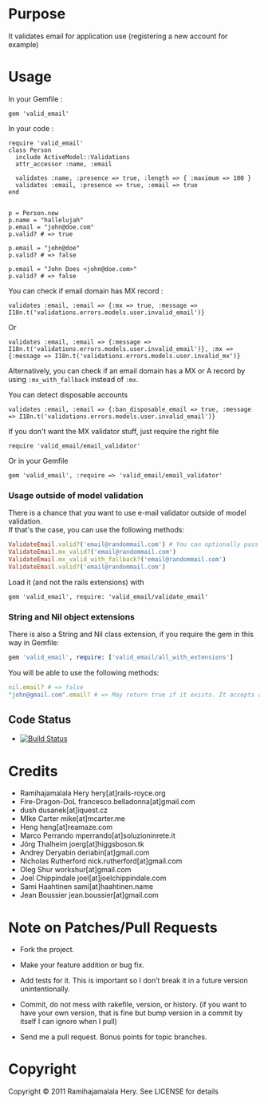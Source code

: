 # Purpose

It validates email for application use (registering a new account for example)

# Usage

In your Gemfile :

    gem 'valid_email'


In your code :

    require 'valid_email'
    class Person
      include ActiveModel::Validations
      attr_accessor :name, :email

      validates :name, :presence => true, :length => { :maximum => 100 }
      validates :email, :presence => true, :email => true
    end


    p = Person.new
    p.name = "hallelujah"
    p.email = "john@doe.com"
    p.valid? # => true

    p.email = "john@doe"
    p.valid? # => false

    p.email = "John Does <john@doe.com>"
    p.valid? # => false

You can check if email domain has MX record :

    validates :email, :email => {:mx => true, :message => I18n.t('validations.errors.models.user.invalid_email')}

Or

    validates :email, :email => {:message => I18n.t('validations.errors.models.user.invalid_email')}, :mx => {:message => I18n.t('validations.errors.models.user.invalid_mx')}

Alternatively, you can check if an email domain has a MX or A record by using `:mx_with_fallback` instead of `:mx`.

You can detect disposable accounts

    validates :email, :email => {:ban_disposable_email => true, :message => I18n.t('validations.errors.models.user.invalid_email')}

If you don't want the MX validator stuff, just require the right file

    require 'valid_email/email_validator'

Or in your Gemfile

    gem 'valid_email', :require => 'valid_email/email_validator'


### Usage outside of model validation
There is a chance that you want to use e-mail validator outside of model validation.  
If that's the case, you can use the following methods:

```ruby
ValidateEmail.valid?('email@randommail.com') # You can optionally pass a hash of options, same as validator
ValidateEmail.mx_valid?('email@randommail.com')
ValidateEmail.mx_valid_with_fallback?('email@randommail.com')
ValidateEmail.valid?('email@randommail.com')
```

Load it (and not the rails extensions) with 

    gem 'valid_email', require: 'valid_email/validate_email'


### String and Nil object extensions

There is also a String and Nil class extension, if you require the gem in this way in Gemfile:

```ruby
gem 'valid_email', require: ['valid_email/all_with_extensions']
```

You will be able to use the following methods:
```ruby
nil.email? # => false
"john@gmail.com".email? # => May return true if it exists. It accepts a hash of options like ValidateEmail.valid?
```

## Code Status

* [![Build Status](https://travis-ci.org/hallelujah/valid_email.svg?branch=master)](https://travis-ci.org/hallelujah/valid_email)

# Credits

* Ramihajamalala Hery hery[at]rails-royce.org
* Fire-Dragon-DoL francesco.belladonna[at]gmail.com
* dush dusanek[at]iquest.cz
* MIke Carter mike[at]mcarter.me
* Heng heng[at]reamaze.com
* Marco Perrando mperrando[at]soluzioninrete.it
* Jörg Thalheim joerg[at]higgsboson.tk
* Andrey Deryabin deriabin[at]gmail.com
* Nicholas Rutherford nick.rutherford[at]gmail.com
* Oleg Shur workshur[at]gmail.com
* Joel Chippindale joel[at]joelchippindale.com
* Sami Haahtinen sami[at]haahtinen.name
* Jean Boussier jean.boussier[at]gmail.com

# Note on Patches/Pull Requests

* Fork the project.

* Make your feature addition or bug fix.

* Add tests for it. This is important so I don’t break it in a future version unintentionally.

* Commit, do not mess with rakefile, version, or history. (if you want to have your own version, that is fine but bump version in a commit by itself I can ignore when I pull)

* Send me a pull request. Bonus points for topic branches.

# Copyright

Copyright &copy; 2011 Ramihajamalala Hery. See LICENSE for details
